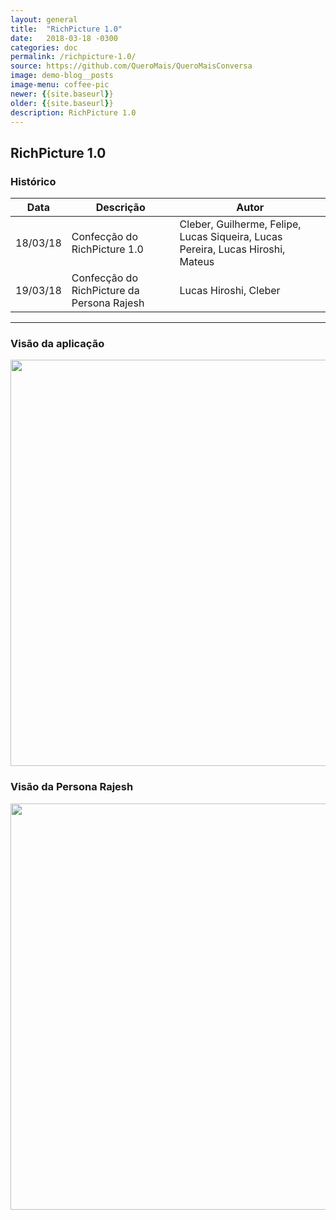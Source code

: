 ```yaml
---
layout: general
title:  "RichPicture 1.0"
date:   2018-03-18 -0300
categories: doc
permalink: /richpicture-1.0/
source: https://github.com/QueroMais/QueroMaisConversa
image: demo-blog__posts
image-menu: coffee-pic
newer: {{site.baseurl}}
older: {{site.baseurl}}
description: RichPicture 1.0
---
```


## RichPicture 1.0


### Histórico

| Data | Descrição | Autor |
|-|-|-|
|18/03/18|Confecção do RichPicture 1.0|Cleber, Guilherme, Felipe, Lucas Siqueira, Lucas Pereira, Lucas Hiroshi, Mateus|
|19/03/18|Confecção do RichPicture da Persona Rajesh|Lucas Hiroshi, Cleber|

___

### Visão da aplicação

<img src="{{site.baseurl}}/assets/images/richpicture_version/richpicture_1.0.png" width="650;"/>


### Visão da Persona Rajesh

<img src="{{site.baseurl}}/assets/images/richpicture_version/persona_rajesh.jpg" width="650;"/>
